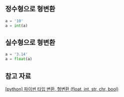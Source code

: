 ## 정수형으로 형변환

```python
a = '10'
a = int(a)
```

## 실수형으로 형변환

```python
a = '3.14'
a = float(a)
```

## 참고 자료

[[python] 파이썬 타입 변환, 형변환 (float, int, str, chr, bool)](https://blockdmask.tistory.com/432)